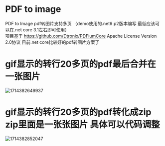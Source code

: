 # PDF to image
PDF to Image pdf转图片支持多页  （demo使用的.net9 p2版本编写 最低应该可以在.net core 3.1左右即可使用） <br />
项目基于 https://github.com/Dtronix/PDFiumCore Apache License Version 2.0协议 目前.net core比较好的pdf转图片方案了  
# gif显示的转行20多页的pdf最后合并在一张图片
![1714382649937](https://github.com/FuGuangzhi1/PDFToImage/assets/87634542/5b7e245b-3e5e-4c45-8c8f-a565511b6085)
# gif显示的转行20多页的pdf转化成zip zip里面是一张张图片 具体可以代码调整
![1714382852047](https://github.com/FuGuangzhi1/PDFToImage/assets/87634542/2d652ad0-8faa-450d-aa2a-e8d65db041fe)


